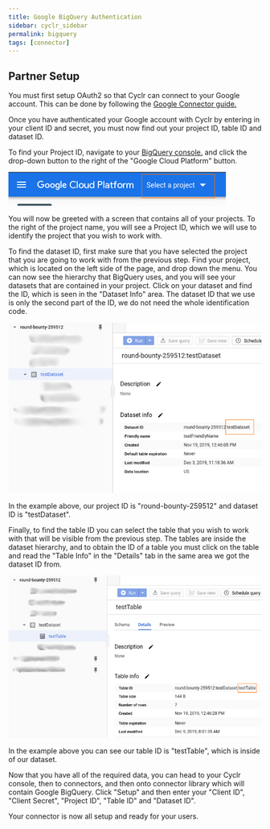 ```yaml
---
title: Google BigQuery Authentication
sidebar: cyclr_sidebar
permalink: bigquery
tags: [connector]
---
```


## Partner Setup ##

You must first setup OAuth2 so that Cyclr can connect to your Google account. This can be done by following the [Google Connector guide.](https://docs.cyclr.com/google-connector)

Once you have authenticated your Google account with Cyclr by entering in your client ID and secret, you must now find out your project ID, table ID and dataset ID. 

To find your Project ID, navigate to your [BigQuery console.](https://console.cloud.google.com/bigquery) and click the drop-down button to the right of the "Google Cloud Platform" button.

![BigQuery - Project ID](./images/bigquery_project_id.png)

You will now be greeted with a screen that contains all of your projects. To the right of the project name, you will see a Project ID, which we will use to identify the project that you wish to work with.

To find the dataset ID, first make sure that you have selected the project that you are going to work with from the previous step. Find your project, which is located on the left side of the page, and drop down the menu. You can now see the hierarchy that BigQuery uses, and you will see your datasets that are contained in your project. Click on your dataset and find the ID, which is seen in the "Dataset Info" area. The dataset ID that we use is only the second part of the ID, we do not need the whole identification code.

![BigQuery - Dataset ID](./images/bigquery_dataset_id.png)

In the example above, our project ID is "round-bounty-259512" and dataset ID is "testDataset".

Finally, to find the table ID you can select the table that you wish to work with that will be visible from the previous step. The tables are inside the dataset hierarchy, and to obtain the ID of a table you must click on the table and read the "Table Info" in the "Details" tab in the same area we got the dataset ID from.

![BigQuery - Table ID](./images/bigquery_table_id.png)

In the example above you can see our table ID is "testTable", which is inside of our dataset.
 
Now that you have all of the required data, you can head to your Cyclr console, then to connectors, and then onto connector library which will contain Google BigQuery. Click "Setup" and then enter your "Client ID", "Client Secret", "Project ID", "Table ID" and "Dataset ID".

Your connector is now all setup and ready for your users.